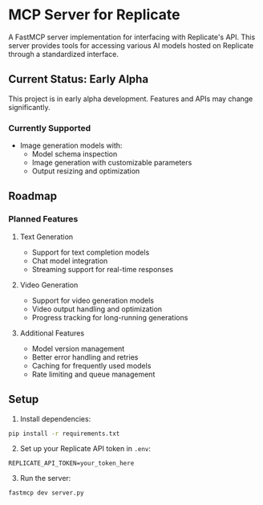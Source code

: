 # MCP Server for Replicate

A FastMCP server implementation for interfacing with Replicate's API. This server provides tools for accessing various AI models hosted on Replicate through a standardized interface.

## Current Status: Early Alpha

This project is in early alpha development. Features and APIs may change significantly.

### Currently Supported
- Image generation models with:
  - Model schema inspection
  - Image generation with customizable parameters
  - Output resizing and optimization

## Roadmap

### Planned Features
1. Text Generation
   - Support for text completion models
   - Chat model integration
   - Streaming support for real-time responses

2. Video Generation
   - Support for video generation models
   - Video output handling and optimization
   - Progress tracking for long-running generations

3. Additional Features
   - Model version management
   - Better error handling and retries
   - Caching for frequently used models
   - Rate limiting and queue management

## Setup

1. Install dependencies:
```bash
pip install -r requirements.txt
```

2. Set up your Replicate API token in `.env`:
```
REPLICATE_API_TOKEN=your_token_here
```

3. Run the server:
```bash
fastmcp dev server.py
```
